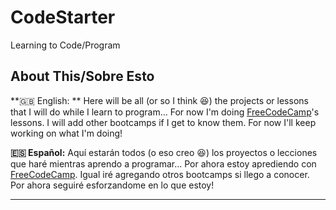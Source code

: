# CodeStarter
 Learning to Code/Program

## About This/Sobre Esto
**🇬🇧 English: **
Here will be all (or so I think 😆) the projects or lessons that I will do while I learn to program... For now I'm doing [FreeCodeCamp](https://freecodecamp.org)'s lessons. I will add other bootcamps if I get to know them. For now I'll keep working on what I'm doing!


**🇪🇸 Español:**
Aquí estarán todos (o eso creo 😆) los proyectos o lecciones que haré mientras aprendo a programar... Por ahora estoy aprediendo con [FreeCodeCamp](https://freecodecamp.org). Igual iré agregando otros bootcamps si llego a conocer. Por ahora seguiré esforzandome en lo que estoy!

---

